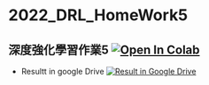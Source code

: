 # 2022_DRL_HomeWork5
## 深度強化學習作業5 [![Open In Colab](https://colab.research.google.com/assets/colab-badge.svg)](https://colab.research.google.com/github/GuoChengLu/2022_DRL_HomeWork5/blob/master/DQN%20pytorch%20lightning%20with%20gym.ipynb)
- Resultt in google Drive [![Result in Google Drive](https://img.shields.io/badge/Google%20Drive-4285F4?style=for-the-badge&logo=googledrive&logoColor=white)](https://drive.google.com/drive/folders/146nGl1lH7iScGDDfJYeyideqma2tpxdj?usp=sharing)

